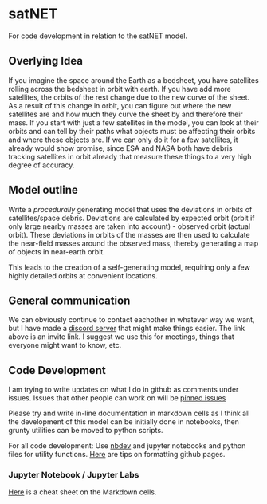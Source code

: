 # satNET
For code development in relation to the satNET model.

## **Overlying Idea**
If you imagine the space around the Earth as a bedsheet, you have satellites rolling across the bedsheet in orbit with earth. 
If you have add more satellites, the orbits of the rest change due to the new curve of the sheet. 
As a result of this change in orbit, you can figure out where the new satellites are and how much they curve the sheet by and therefore their mass. 
If you start with just a few satellites in the model, you can look at their orbits and can tell by their paths what objects must be affecting their orbits and where these objects are.
If we can only do it for a few satellites, it already would show promise, since ESA and NASA both have debris tracking satellites in orbit already that measure these things to a very high degree of accuracy.

## **Model outline**
Write a *procedurally* generating model that uses the deviations in orbits of satellites/space debris.
Deviations are calculated by expected orbit (orbit if only large nearby masses are taken into account) - observed orbit (actual orbit).
These deviations in orbits of the masses are then used to calculate the near-field masses around the observed mass, thereby generating a map of objects in near-earth orbit.

This leads to the creation of a self-generating model, requiring only a few highly detailed orbits at convenient locations. 

## **General communication**

We can obviously continue to contact eachother in whatever way we want, but I have made a [discord server](https://discord.gg/gB5UNhKFKt) that might make things easier. The link above is an invite link.
I suggest we use this for meetings, things that everyone might want to know, etc.

## **Code Development**

I am trying to write updates on what I do in github as comments under issues. Issues that other people can work on will be [pinned issues](https://github.com/shaunlowis/satNET/issues)

Please try and write in-line documentation in markdown cells as I think all the development of this model can be initially done in notebooks, then grunty utilities can be moved to python scripts.

For all code development: Use [nbdev](https://github.com/fastai/nbdev) and jupyter notebooks and python files for utility functions.
[Here](https://docs.github.com/en/free-pro-team@latest/github/writing-on-github/basic-writing-and-formatting-syntax) are tips on formatting github pages.

### Jupyter Notebook / Jupyter Labs

[Here](https://sqlbak.com/blog/wp-content/uploads/2020/12/Jupyter-Notebook-Markdown-Cheatsheet2.pdf) is a cheat sheet on the Markdown cells.
